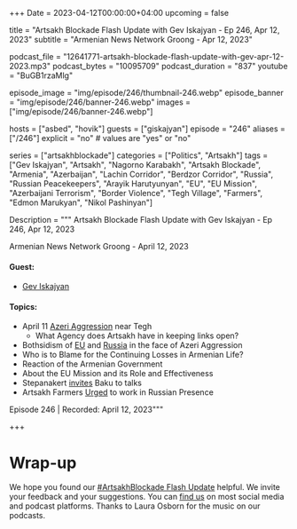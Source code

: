 +++
Date = 2023-04-12T00:00:00+04:00
upcoming = false

title = "Artsakh Blockade Flash Update with Gev Iskajyan - Ep 246, Apr 12, 2023"
subtitle = "Armenian News Network Groong - Apr 12, 2023"

podcast_file = "12641771-artsakh-blockade-flash-update-with-gev-apr-12-2023.mp3"
podcast_bytes = "10095709"
podcast_duration = "837"
youtube = "BuGB1rzaMlg"

episode_image = "img/episode/246/thumbnail-246.webp"
episode_banner = "img/episode/246/banner-246.webp"
images = ["img/episode/246/banner-246.webp"]

hosts = ["asbed", "hovik"]
guests = ["giskajyan"]
episode = "246"
aliases = ["/246"]
explicit = "no" # values are "yes" or "no"


series = ["artsakhblockade"]
categories = ["Politics", "Artsakh"]
tags = ["Gev Iskajyan", "Artsakh", "Nagorno Karabakh", "Artsakh Blockade", "Armenia", "Azerbaijan", "Lachin Corridor", "Berdzor Corridor", "Russia", "Russian Peacekeepers", "Arayik Harutyunyan", "EU", "EU Mission", "Azerbaijani Terrorism", "Border Violence", "Tegh Village", "Farmers", "Edmon Marukyan", "Nikol Pashinyan"]

Description = """
Artsakh Blockade Flash Update with Gev Iskajyan - Ep 246, Apr 12, 2023

Armenian News Network Groong - April 12, 2023

#### Guest: 
* [Gev Iskajyan](/guest/giskajyan)

#### Topics:
* April 11 [Azeri Aggression](https://www.azatutyun.am/a/32359161.html) near Tegh
    * What Agency does Artsakh have in keeping links open?
* Bothsidism of [EU](https://armenpress.am/eng/news/1108515.html) and [Russia](https://armenpress.am/eng/news/1108511.html) in the face of Azeri Aggression
* Who is to Blame for the Continuing Losses in Armenian Life?
* Reaction of the Armenian Government
* About the EU Mission and its Role and Effectiveness
* Stepanakert [invites](https://www.azatutyun.am/a/32359288.html) Baku to talks
* Artsakh Farmers [Urged](https://armenpress.am/eng/news/1108404.html) to work in Russian Presence

Episode 246 | Recorded: April 12, 2023"""

+++

# Wrap-up

We hope you found our [#ArtsakhBlockade Flash Update](https://podcasts.groong.org/) helpful. We invite your feedback and your suggestions. You can [find us](https://linktr.ee/groong) on most social media and podcast platforms. Thanks to Laura Osborn for the music on our podcasts.
